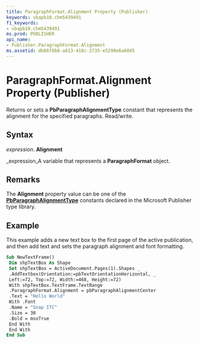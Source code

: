 ```yaml
---
title: ParagraphFormat.Alignment Property (Publisher)
keywords: vbapb10.chm5439491
f1_keywords:
- vbapb10.chm5439491
ms.prod: PUBLISHER
api_name:
- Publisher.ParagraphFormat.Alignment
ms.assetid: db66f8b8-a813-418c-2735-e5299e6a6045
---
```



# ParagraphFormat.Alignment Property (Publisher)

Returns or sets a  **PbParagraphAlignmentType** constant that represents the alignment for the specified paragraphs. Read/write.


## Syntax

 _expression_. **Alignment**

 _expression_A variable that represents a  **ParagraphFormat** object.


## Remarks

The  **Alignment** property value can be one of the **[PbParagraphAlignmentType](pbparagraphalignmenttype-enumeration-publisher.md)** constants declared in the Microsoft Publisher type library.


## Example

This example adds a new text box to the first page of the active publication, and then add text and sets the paragraph alignment and font formatting.


```vb
Sub NewTextFrame() 
 Dim shpTextBox As Shape 
 Set shpTextBox = ActiveDocument.Pages(1).Shapes _ 
 .AddTextbox(Orientation:=pbTextOrientationHorizontal, _ 
 Left:=72, Top:=72, Width:=468, Height:=72) 
 With shpTextBox.TextFrame.TextRange 
 .ParagraphFormat.Alignment = pbParagraphAlignmentCenter 
 .Text = "Hello World" 
 With .Font 
 .Name = "Snap ITC" 
 .Size = 30 
 .Bold = msoTrue 
 End With 
 End With 
End Sub
```


